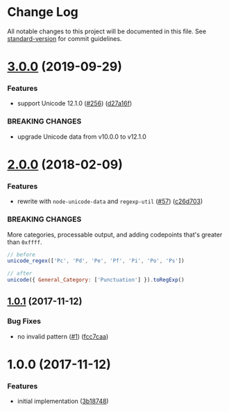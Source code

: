 # Change Log

All notable changes to this project will be documented in this file. See [standard-version](https://github.com/conventional-changelog/standard-version) for commit guidelines.

<a name="3.0.0"></a>

# [3.0.0](https://github.com/ikatyang/unicode-regex/compare/v2.0.0...v3.0.0) (2019-09-29)

### Features

- support Unicode 12.1.0 ([#256](https://github.com/ikatyang/unicode-regex/issues/256)) ([d27a16f](https://github.com/ikatyang/unicode-regex/commit/d27a16f))

### BREAKING CHANGES

- upgrade Unicode data from v10.0.0 to v12.1.0

<a name="2.0.0"></a>

# [2.0.0](https://github.com/ikatyang/unicode-regex/compare/v1.0.1...v2.0.0) (2018-02-09)

### Features

- rewrite with `node-unicode-data` and `regexp-util` ([#57](https://github.com/ikatyang/unicode-regex/issues/57)) ([c26d703](https://github.com/ikatyang/unicode-regex/commit/c26d703))

### BREAKING CHANGES

More categories, processable output, and adding codepoints that's greater than `0xffff`.

```js
// before
unicode_regex(['Pc', 'Pd', 'Pe', 'Pf', 'Pi', 'Po', 'Ps'])

// after
unicode({ General_Category: ['Punctuation'] }).toRegExp()
```

<a name="1.0.1"></a>

## [1.0.1](https://github.com/ikatyang/unicode-regex/compare/v1.0.0...v1.0.1) (2017-11-12)

### Bug Fixes

- no invalid pattern ([#1](https://github.com/ikatyang/unicode-regex/issues/1)) ([fcc7caa](https://github.com/ikatyang/unicode-regex/commit/fcc7caa))

<a name="1.0.0"></a>

# 1.0.0 (2017-11-12)

### Features

- initial implementation ([3b18748](https://github.com/ikatyang/unicode-regex/commit/3b18748))
